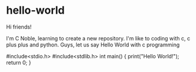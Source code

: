 # hello-world

Hi friends!

I'm C Noble, learning to create a new repository. I'm like to coding with c, c plus plus and python.
Guys, let us say Hello World with c programming

#include<stdio.h>
#include<stdlib.h>
int main()
  {
    print("Hello World!");
    return 0;
  }
